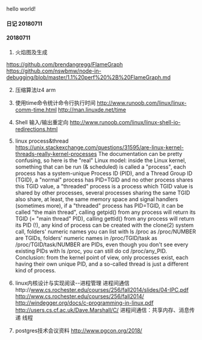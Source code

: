 hello world!

#### 日记 20180711

#### 20180711 

1. 火焰图及生成 

https://github.com/brendangregg/FlameGraph
https://github.com/nswbmw/node-in-debugging/blob/master/1.1%20perf%20%2B%20FlameGraph.md

2. 压缩算法lz4 arm

3. 使用time命令统计命令行执行时间
http://www.runoob.com/linux/linux-comm-time.html
http://man.linuxde.net/time

4. Shell 输入/输出重定向
http://www.runoob.com/linux/linux-shell-io-redirections.html

5. linux process&thread
https://unix.stackexchange.com/questions/31595/are-linux-kernel-threads-really-kernel-processes
The documentation can be pretty confusing, so here is the "real" Linux model:
inside the Linux kernel, something that can be run (& scheduled) is called a "process",
each process has a system-unique Process ID (PID), and a Thread Group ID (TGID),
a "normal" process has PID=TGID and no other process shares this TGID value,
a "threaded" process is a process which TGID value is shared by other processes,
several processes sharing the same TGID also share, at least, the same memory space and signal handlers (sometimes more),
if a "threaded" process has PID=TGID, it can be called "the main thread",
calling getpid() from any process will return its TGID (= "main thread" PID),
calling gettid() from any process will return its PID (!),
any kind of process can be created with the clone(2) system call,
folders' numeric names you can list with ls /proc as /proc/NUMBER are TGIDs,
folders' numeric names in /proc/TGID/task as /proc/TGID/task/NUMBER are PIDs,
even though you don't see every existing PIDs with ls /proc, you can still do cd /proc/any_PID.
Conclusion: from the kernel point of view, only processes exist, each having their own unique PID, and a so-called thread is just a different kind of process.

6. linux内核设计与实现阅读--进程管理
进程间通信http://www.cs.rochester.edu/courses/256/fall2014/slides/04-IPC.pdf
http://www.cs.rochester.edu/courses/256/fall2014/
http://windegger.org/docs/c-programming-in-linux.pdf
http://users.cs.cf.ac.uk/Dave.Marshall/C/
进程间通信：共享内存、消息传递
线程

7. postgres技术会议资料
http://www.pgcon.org/2018/
